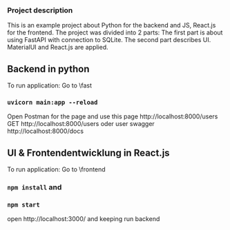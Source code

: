 ### Project description
This is an example project about Python for the backend and JS, React.js for the frontend.
The project was divided into 2 parts: The first part is about using FastAPI with connection to SQLite. The second part describes UI. MaterialUI and React.js are applied.
## Backend in python
To run application: Go to \fast
### `uvicorn main:app --reload`

Open Postman for the page and use this page http://localhost:8000/users GET http://localhost:8000/users oder user swagger http://localhost:8000/docs

## UI & Frontendentwicklung in React.js
To run application: Go to \frontend

### `npm install` and
### `npm start`
open http://localhost:3000/ and keeping run backend
